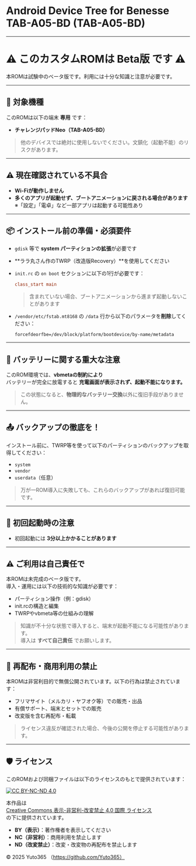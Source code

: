# Android Device Tree for Benesse TAB-A05-BD (TAB-A05-BD)
---

# ⚠️ このカスタムROMは Beta版 です ⚠️  
本ROMは試験中のベータ版です。利用には十分な知識と注意が必要です。

---

## 📱 対象機種

このROMは以下の端末 **専用** です：

- **チャレンジパッドNeo（TAB-A05-BD）**

> 他のデバイスでは絶対に使用しないでください。文鎮化（起動不能）のリスクがあります。

---

## ⚠️ 現在確認されている不具合

- **Wi-Fiが動作しません**
- **多くのアプリが起動せず、ブートアニメーションに戻される場合があります**  
  ※「設定」「電卓」など一部アプリは起動する可能性あり

---

## 📦 インストール前の準備・必須要件

- `gdisk` 等で **system パーティションの拡張**が必要です
- **ララ丸さん作のTWRP（改造版Recovery）**を使用してください
- `init.rc` の `on boot` セクションに以下の1行が必要です：

  ```rc
  class_start main
  ```

  > 含まれていない場合、ブートアニメーションから進まず起動しないことがあります

- `/vendor/etc/fstab.mt8168` の `/data` 行から以下のパラメータを**削除**してください：

  ```text
  forcefdeorfbe=/dev/block/platform/bootdevice/by-name/metadata
  ```

---

## 🔋 バッテリーに関する重大な注意

このROM環境では、**vbmetaの制約により**  
バッテリーが完全に放電すると **充電画面が表示されず、起動不能になります。**

> この状態になると、**物理的なバッテリー交換**以外に復旧手段がありません。

---

## 📤 バックアップの徹底を！

インストール前に、TWRP等を使って以下のパーティションのバックアップを取得してください：

- `system`  
- `vendor`  
- `userdata`（任意）

> 万が一ROM導入に失敗しても、これらのバックアップがあれば復旧可能です。

---

## 🚀 初回起動時の注意

- 初回起動には **3分以上かかることがあります**

---

## ⚠️ ご利用は自己責任で

本ROMは未完成のベータ版です。  
導入・運用には以下の技術的な知識が必要です：

- パーティション操作（例：gdisk）
- init.rcの構造と編集
- TWRPやvbmeta等の仕組みの理解

> 知識が不十分な状態で導入すると、端末が起動不能になる可能性があります。  
> 導入は **すべて自己責任** でお願いします。

---

## 🚫 再配布・商用利用の禁止

本ROMは非営利目的で無償公開されています。以下の行為は禁止されています：

- フリマサイト（メルカリ・ヤフオク等）での販売・出品
- 有償サポート、端末とセットでの販売
- 改変版を含む再配布・転載

> ライセンス違反が確認された場合、今後の公開を停止する可能性があります。

---

## 🛡️ ライセンス

このROMおよび同梱ファイルは以下のライセンスのもとで提供されています：

[![CC BY-NC-ND 4.0](https://licensebuttons.net/l/by-nc-nd/4.0/88x31.png)](https://creativecommons.org/licenses/by-nc-nd/4.0/)

本作品は  
[Creative Commons 表示-非営利-改変禁止 4.0 国際 ライセンス](https://creativecommons.org/licenses/by-nc-nd/4.0/)  
の下に提供されています。

- **BY（表示）**：著作権者を表示してください  
- **NC（非営利）**：商用利用を禁止します  
- **ND（改変禁止）**：改変・改変物の再配布を禁止します

© 2025 Yuto365 （https://github.com/Yuto365）
